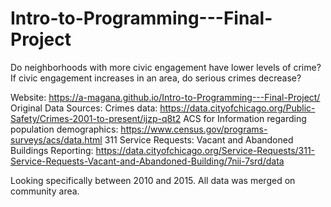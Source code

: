 # Intro-to-Programming---Final-Project
Do neighborhoods with more civic engagement have lower levels of crime? If civic engagement increases in an area, do serious crimes decrease? 

Website: https://a-magana.github.io/Intro-to-Programming---Final-Project/
Original Data Sources:
Crimes data: https://data.cityofchicago.org/Public-Safety/Crimes-2001-to-present/ijzp-q8t2 
ACS for Information regarding population demographics: https://www.census.gov/programs-surveys/acs/data.html
311 Service Requests: Vacant and Abandoned Buildings Reporting: https://data.cityofchicago.org/Service-Requests/311-Service-Requests-Vacant-and-Abandoned-Building/7nii-7srd/data

Looking specifically between 2010 and 2015. All data was merged on community area. 

